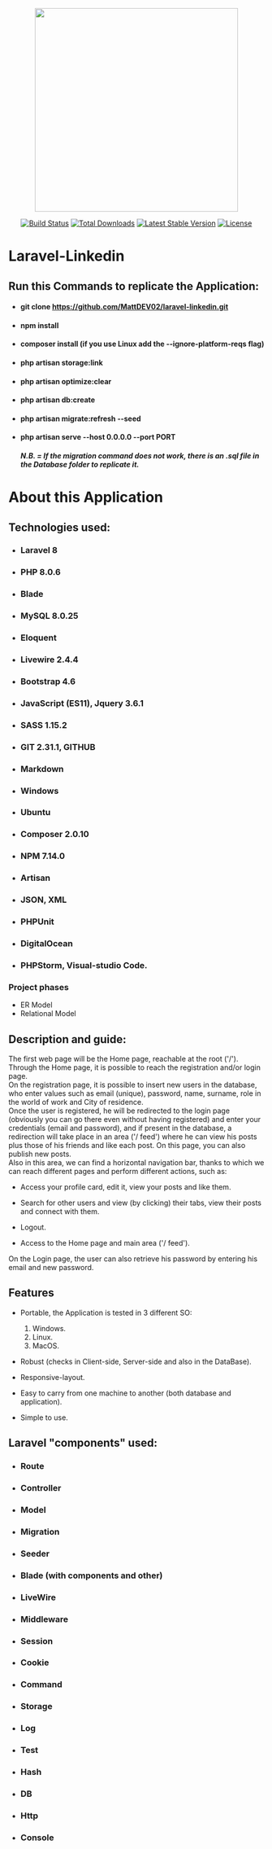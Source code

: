 <p align="center"><a href="https://laravel.com" target="_blank"><img src="https://raw.githubusercontent.com/laravel/art/master/logo-lockup/5%20SVG/2%20CMYK/1%20Full%20Color/laravel-logolockup-cmyk-red.svg" width="400"></a></p>   
<p align="center"> <a href="https://travis-ci.org/laravel/framework"><img src="https://travis-ci.org/laravel/framework.svg" alt="Build Status"></a> <a href="https://packagist.org/packages/laravel/framework"><img src="https://img.shields.io/packagist/dt/laravel/framework" alt="Total Downloads"></a> <a href="https://packagist.org/packages/laravel/framework"><img src="https://img.shields.io/packagist/v/laravel/framework" alt="Latest Stable Version"></a> <a href="https://packagist.org/packages/laravel/framework"><img src="https://img.shields.io/packagist/l/laravel/framework" alt="License"></a> </p>   

# Laravel-Linkedin  

## Run this Commands to replicate the Application:

- #### git clone https://github.com/MattDEV02/laravel-linkedin.git
- #### npm install
- #### composer install (if you use Linux add the --ignore-platform-reqs flag)
- #### php artisan storage:link
- #### php artisan optimize:clear
- #### php artisan db:create
- #### php artisan migrate:refresh --seed
- #### php artisan serve --host 0.0.0.0 --port PORT

  ##### N.B. = If the migration command does not work, there is an .sql file in the Database folder to replicate it.

# About this Application

## Technologies used:

- ### Laravel 8
- ### PHP 8.0.6
- ### Blade
- ### MySQL 8.0.25
- ### Eloquent
- ### Livewire 2.4.4
- ### Bootstrap 4.6
- ### JavaScript (ES11), Jquery 3.6.1
- ### SASS 1.15.2
- ### GIT 2.31.1, GITHUB
- ### Markdown
- ### Windows
- ### Ubuntu
- ### Composer 2.0.10
- ### NPM 7.14.0
- ### Artisan
- ### JSON, XML
- ### PHPUnit
- ### DigitalOcean
- ### PHPStorm, Visual-studio Code.

### Project phases

- ER Model
- Relational Model

## Description and guide:

The first web page will be the Home page, reachable at the root ('/').  
Through the Home page, it is possible to reach the registration and/or login page.  
On the registration page, it is possible to insert new users in the database, who enter values ​​such as email (unique), password, name, surname, role in the world of work and City of residence.  
Once the user is registered, he will be redirected to the login page (obviously you can go there even without having registered) and enter your credentials (email and password), and if present in the database, a redirection will take place in an area ('/ feed') where he can view his posts plus those of his friends and like each post. On this page, you can also publish new posts.  
Also in this area, we can find a horizontal navigation bar, thanks to which we can reach different pages and perform different actions, such as:

- Access your profile card, edit it, view your posts and like them.

- Search for other users and view (by clicking) their tabs, view their posts and connect with them.

- Logout.

- Access to the Home page and main area ('/ feed').

On the Login page, the user can also retrieve his password by entering his email and new password.

## Features

- Portable, the Application is tested in 3 different SO:

  1) Windows.  
  2) Linux.     
  3) MacOS.

- Robust (checks in Client-side, Server-side and also in the DataBase).

- Responsive-layout.

- Easy to carry from one machine to another (both database and application).

- Simple to use.

## Laravel "components" used:

- ### Route 

- ### Controller 

- ### Model 

- ### Migration 

- ### Seeder 

- ### Blade (with components and other)

- ### LiveWire 

- ### Middleware

- ### Session 

- ### Cookie

- ### Command

- ### Storage

- ### Log

- ### Test

- ### Hash

- ### DB

- ### Http

- ### Console